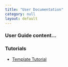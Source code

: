 ```yaml
---
title: "User Documentation"
category: null
layout: default
---
```



### User Guide content...

### Tutorials
- [Template Tutorial](user_docs/template.html)

